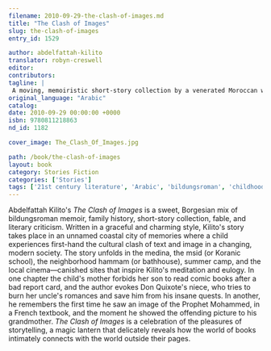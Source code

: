 ```yaml
---
filename: 2010-09-29-the-clash-of-images.md
title: "The Clash of Images"
slug: the-clash-of-images
entry_id: 1529

author: abdelfattah-kilito
translator: robyn-creswell
editor: 
contributors: 
tagline: |
 A moving, memoiristic short-story collection by a venerated Moroccan writer about growing up during a time of cultural upheaval.
original_language: "Arabic"
catalog: 
date: 2010-09-29 00:00:00 +0000 
isbn: 9780811218863
nd_id: 1182

cover_image: The_Clash_Of_Images.jpg

path: /book/the-clash-of-images
layout: book
category: Stories Fiction
categories: ['Stories']
tags: ['21st century literature', 'Arabic', 'bildungsroman', 'childhood', 'family', 'history', 'memory', 'Morocco']
---
```

Abdelfattah Kilito's *The Clash of Images* is a sweet, Borgesian mix of bildungsroman memoir, family history, short-story collection, fable, and literary criticism. Written in a graceful and charming style, Kilito's story takes place in an unnamed coastal city of memories where a child experiences first-hand the cultural clash of text and image in a changing, modern society. The story unfolds in the medina, the msid (or Koranic school), the neighborhood hammam (or bathhouse), summer camp, and the local cinema––canished sites that inspire Kilito's meditation and eulogy. In one chapter the child's mother forbids her son to read comic books after a bad report card, and the author evokes Don Quixote's niece, who tries to burn her uncle's romances and save him from his insane quests. In another, he remembers the first time he saw an image of the Prophet Mohammed, in a French textbook, and the moment he showed the offending picture to his grandmother. *The Clash of Images* is a celebration of the pleasures of storytelling, a magic lantern that delicately reveals how the world of books intimately connects with the world outside their pages.





